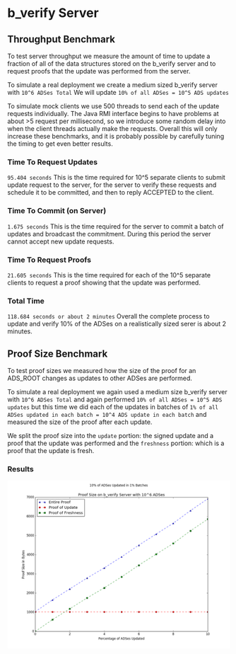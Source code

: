 # b_verify Server

## Throughput Benchmark
To test server throughput we measure the amount of time to update a fraction of all of the data structures stored on the b_verify server and to request proofs that the update was performed from the server. 

To simulate a real deployment we create a medium sized b_verify server with 
``10^6 ADSes Total``
We will update 
``10% of all ADSes = 10^5 ADS updates``

To simulate mock clients we use 500 threads to send each of the update requests individually. The Java RMI interface begins to have problems at about >5 request per millisecond, so we introduce some random delay into when the client threads actually make the requests. Overall this will only increase these benchmarks, and it is probably possible by carefully tuning the timing to get even better results.

### Time To Request Updates
``95.404 seconds``
This is the time required for 10^5 separate clients to submit update request to the server, for the server to verify these requests and schedule it to be committed, and then to reply ACCEPTED to the client. 

### Time To Commit (on Server)
``1.675 seconds``
This is the time required for the server to commit a batch of updates and broadcast the commitment. During this period the server cannot accept new update requests.

### Time To Request Proofs 
``21.605 seconds``
This is the time required for each of the 10^5 separate clients to request a proof showing that the update was performed.

### Total Time 
``118.684 seconds or about 2 minutes``
Overall the complete process to update and verify 10% of the ADSes on a realistically sized serer is about 2 minutes.


## Proof Size Benchmark
To test proof sizes we measured how the size of the proof for an ADS_ROOT changes as updates to other ADSes are performed. 

To simulate a real deployment we again used a medium size b_verify server with 
``10^6 ADSes Total``
and again performed 
``10% of all ADSes = 10^5 ADS updates``
but this time we did each of the updates in batches of
``1% of all ADSes updated in each batch = 10^4 ADS update in each batch``
and measured the size of the proof after each update.

We split the proof size into the ``update`` portion: the signed update and a proof that the update was performed and the ``freshness`` portion: which is a proof that the update is fresh.

### Results
![picture](benchmarks/proof-sizes/proof_size.png) 


